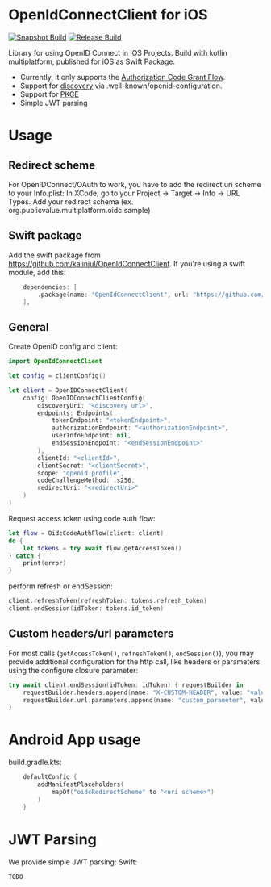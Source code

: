 # OpenIdConnectClient for iOS
[![Snapshot Build](https://github.com/kalinjul/kotlin-multiplatform-oidc/actions/workflows/develop.yml/badge.svg?branch=develop)](https://github.com/kalinjul/kotlin-multiplatform-oidc/actions/workflows/develop.yml)
[![Release Build](https://github.com/kalinjul/kotlin-multiplatform-oidc/actions/workflows/main.yml/badge.svg?branch=main)](https://github.com/kalinjul/kotlin-multiplatform-oidc/actions/workflows/main.yml)

Library for using OpenID Connect in iOS Projects. Build with kotlin multiplatform, published for iOS as Swift Package.

- Currently, it only supports the [Authorization Code Grant Flow](https://datatracker.ietf.org/doc/html/rfc6749#section-4.1).
- Support for [discovery](https://openid.net/specs/openid-connect-discovery-1_0.html) via .well-known/openid-configuration.
- Support for [PKCE](https://datatracker.ietf.org/doc/html/rfc7636)
- Simple JWT parsing

# Usage
## Redirect scheme
For OpenIDConnect/OAuth to work, you have to add the redirect uri scheme to your Info.plist:
In XCode, go to your Project -> Target -> Info -> URL Types.
Add your redirect schema (ex. org.publicvalue.multiplatform.oidc.sample)

## Swift package
Add the swift package from https://github.com/kalinjul/OpenIdConnectClient.
If you're using a swift module, add this:
```swift
    dependencies: [
        .package(name: "OpenIdConnectClient", url: "https://github.com/kalinjul/OpenIdConnectClient", exact: "0.1.1")
    ],
```

## General
Create OpenID config and client:
```swift
import OpenIdConnectClient

let config = clientConfig()

let client = OpenIDConnectClient(
    config: OpenIDConnectClientConfig(
        discoveryUri: "<discovery url>",
        endpoints: Endpoints(
            tokenEndpoint: "<tokenEndpoint>",
            authorizationEndpoint: "<authorizationEndpoint>",
            userInfoEndpoint: nil,
            endSessionEndpoint: "<endSessionEndpoint>"
        ),
        clientId: "<clientId>",
        clientSecret: "<clientSecret>",
        scope: "openid profile",
        codeChallengeMethod: .s256,
        redirectUri: "<redirectUri>"
    )
)
```

Request access token using code auth flow:
```swift 
let flow = OidcCodeAuthFlow(client: client)
do {
    let tokens = try await flow.getAccessToken()
} catch {
    print(error)
}
```

perform refresh or endSession:
```swift
client.refreshToken(refreshToken: tokens.refresh_token)
client.endSession(idToken: tokens.id_token)
```

## Custom headers/url parameters
For most calls (```getAccessToken()```, ```refreshToken()```, ```endSession()```), you may provide
additional configuration for the http call, like headers or parameters using the configure closure parameter:

```swift
try await client.endSession(idToken: idToken) { requestBuilder in
    requestBuilder.headers.append(name: "X-CUSTOM-HEADER", value: "value")
    requestBuilder.url.parameters.append(name: "custom_parameter", value: "value")
}
```

# Android App usage
build.gradle.kts:
```kotlin
    defaultConfig {
        addManifestPlaceholders(
            mapOf("oidcRedirectScheme" to "<uri scheme>")
        )
    }
```

# JWT Parsing
We provide simple JWT parsing:
Swift:
```swift
TODO
```